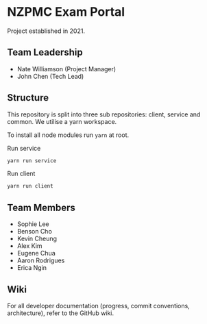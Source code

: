 # NZPMC Exam Portal

Project established in 2021.

## Team Leadership

- Nate Williamson (Project Manager)
- John Chen (Tech Lead)

## Structure

This repository is split into three sub repositories: client, service and common. We utilise a yarn workspace.

To install all node modules run `yarn` at root.

Run service

```sh
yarn run service
```

Run client

```sh
yarn run client
```

## Team Members

- Sophie Lee
- Benson Cho
- Kevin Cheung
- Alex Kim
- Eugene Chua
- Aaron Rodrigues
- Erica Ngin

## Wiki

For all developer documentation (progress, commit conventions, architecture), refer to the GitHub wiki.
